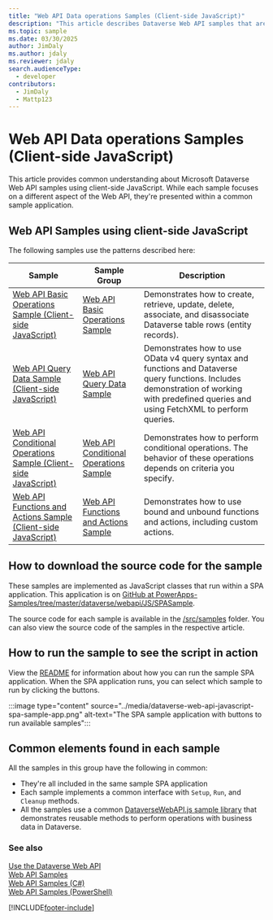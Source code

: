 ```yaml
---
title: "Web API Data operations Samples (Client-side JavaScript)"
description: "This article describes Dataverse Web API samples that are implemented using client-side JavaScript."
ms.topic: sample
ms.date: 03/30/2025
author: JimDaly
ms.author: jdaly
ms.reviewer: jdaly
search.audienceType:
  - developer
contributors:
  - JimDaly
  - Mattp123
---
```


# Web API Data operations Samples (Client-side JavaScript)

This article provides common understanding about Microsoft Dataverse Web API samples using client-side JavaScript. While each sample focuses on a different aspect of the Web API, they're presented within a common sample application.

<a name="bkmk_listOfSamples"></a>

## Web API Samples using client-side JavaScript

The following samples use the patterns described here:

|Sample|Sample Group|Description|
| --- | --- | --- |
| [Web API Basic Operations Sample (Client-side JavaScript)](samples/basic-operations-client-side-javascript.md)| [Web API Basic Operations Sample](web-api-basic-operations-sample.md)| Demonstrates how to create, retrieve, update, delete, associate, and disassociate Dataverse table rows (entity records).|
| [Web API Query Data Sample (Client-side JavaScript)](samples/query-data-client-side-javascript.md)| [Web API Query Data Sample](web-api-query-data-sample.md)| Demonstrates how to use OData v4 query syntax and functions and Dataverse query functions. Includes demonstration of working with predefined queries and using FetchXML to perform queries. |
| [Web API Conditional Operations Sample (Client-side JavaScript)](samples/conditional-operations-client-side-javascript.md) | [Web API Conditional Operations Sample](web-api-conditional-operations-sample.md) | Demonstrates how to perform conditional operations. The behavior of these operations depends on criteria you specify.|
| [Web API Functions and Actions Sample (Client-side JavaScript)](samples/functions-actions-client-side-javascript.md)| [Web API Functions and Actions Sample](web-api-functions-actions-sample.md)| Demonstrates how to use bound and unbound functions and actions, including custom actions.|

<a name="bkmk_howToDownload"></a>

## How to download the source code for the sample

These samples are implemented as JavaScript classes that run within a SPA application. This application is on [GitHub at PowerApps-Samples/tree/master/dataverse/webapi/JS/SPASample](https://github.com/microsoft/PowerApps-Samples/tree/master/dataverse/webapi/JS/SPASample). 

The source code for each sample is available in the [/src/samples](https://github.com/microsoft/PowerApps-Samples/tree/master/dataverse/webapi/JS/SPASample/src/samples) folder. You can also view the source code of the samples in the respective article.


<a name="bkmk_howToRunSample"></a>

## How to run the sample to see the script in action

View the [README](https://github.com/microsoft/PowerApps-Samples/tree/master/dataverse/webapi/JS/SPASample#readme) for information about how you can run the sample SPA application. When the SPA application runs, you can select which sample to run by clicking the buttons.

:::image type="content" source="../media/dataverse-web-api-javascript-spa-sample-app.png" alt-text="The SPA sample application with buttons to run available samples":::

<a name="bkmk_commonElements"></a>

## Common elements found in each sample

All the samples in this group have the following in common:

- They're all included in the same sample SPA application
- Each sample implements a common interface with `Setup`, `Run`, and `Cleanup` methods.
- All the samples use a common [DataverseWebAPI.js sample library](dataversewebapi-sample-library.md) that demonstrates reusable methods to perform operations with business data in Dataverse.


### See also

[Use the Dataverse Web API](overview.md)    
[Web API Samples](web-api-samples.md)   
[Web API Samples (C#)](web-api-samples-csharp.md)   
[Web API Samples (PowerShell)](web-api-samples-powershell.md)


[!INCLUDE[footer-include](../../../includes/footer-banner.md)]
